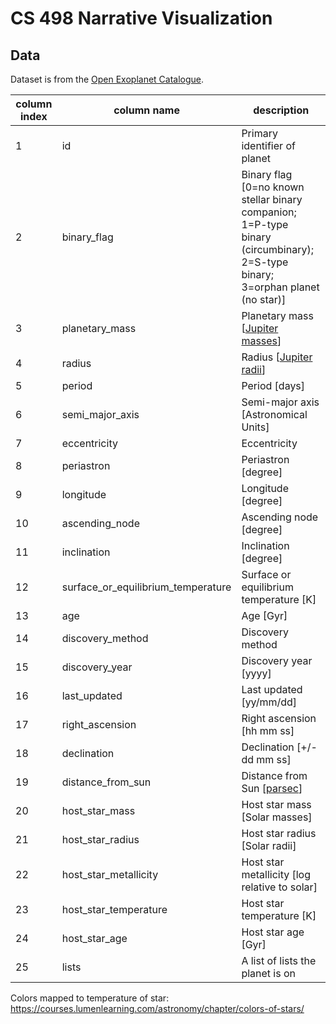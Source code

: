 # CS 498 Narrative Visualization

## Data

Dataset is from the [Open Exoplanet Catalogue](https://github.com/hannorein/open_exoplanet_catalogue).

| column index | column name                        | description                                                                                                                   |
| ------------ | ---------------------------------- | ----------------------------------------------------------------------------------------------------------------------------- |
| 1            | id                                 | Primary identifier of planet                                                                                                  |
| 2            | binary_flag                        | Binary flag [0=no known stellar binary companion; 1=P-type binary (circumbinary); 2=S-type binary; 3=orphan planet (no star)] |
| 3            | planetary_mass                     | Planetary mass [[Jupiter masses](https://en.wikipedia.org/wiki/Jupiter_mass)]                                                 |
| 4            | radius                             | Radius [[Jupiter radii](https://en.wikipedia.org/wiki/Jupiter_radius)]                                                        |
| 5            | period                             | Period [days]                                                                                                                 |
| 6            | semi_major_axis                    | Semi-major axis [Astronomical Units]                                                                                          |
| 7            | eccentricity                       | Eccentricity                                                                                                                  |
| 8            | periastron                         | Periastron [degree]                                                                                                           |
| 9            | longitude                          | Longitude [degree]                                                                                                            |
| 10           | ascending_node                     | Ascending node [degree]                                                                                                       |
| 11           | inclination                        | Inclination [degree]                                                                                                          |
| 12           | surface_or_equilibrium_temperature | Surface or equilibrium temperature [K]                                                                                        |
| 13           | age                                | Age [Gyr]                                                                                                                     |
| 14           | discovery_method                   | Discovery method                                                                                                              |
| 15           | discovery_year                     | Discovery year [yyyy]                                                                                                         |
| 16           | last_updated                       | Last updated [yy/mm/dd]                                                                                                       |
| 17           | right_ascension                    | Right ascension [hh mm ss]                                                                                                    |
| 18           | declination                        | Declination [+/-dd mm ss]                                                                                                     |
| 19           | distance_from_sun                  | Distance from Sun [[parsec](https://en.wikipedia.org/wiki/Parsec)]                                                            |
| 20           | host_star_mass                     | Host star mass [Solar masses]                                                                                                 |
| 21           | host_star_radius                   | Host star radius [Solar radii]                                                                                                |
| 22           | host_star_metallicity              | Host star metallicity [log relative to solar]                                                                                 |
| 23           | host_star_temperature              | Host star temperature [K]                                                                                                     |
| 24           | host_star_age                      | Host star age [Gyr]                                                                                                           |
| 25           | lists                              | A list of lists the planet is on                                                                                              |

Colors mapped to temperature of star: https://courses.lumenlearning.com/astronomy/chapter/colors-of-stars/
